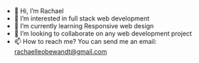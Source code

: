 - 👋 Hi, I’m Rachael 
- 👀 I’m interested in full stack web development 
- 🌱 I’m currently learning Responsive web design 
- 💞️ I’m looking to collaborate on any web development project
- 📫 How to reach me? You can send me an email: rachaelleobewandt@gmail.com 

<!---
Ideagoddess1/Ideagoddess1 is a ✨ special ✨ repository because its `README.md` (this file) appears on your GitHub profile.
You can click the Preview link to take a look at your changes.
--->
